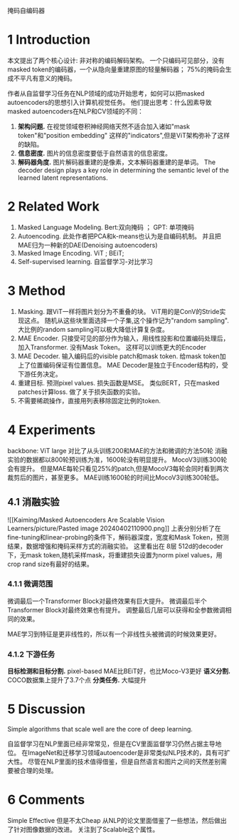 掩码自编码器
# 1 Introduction 
本文提出了两个核心设计: 非对称的编码解码架构。 一个只编码可见部分，没有masked token的编码器，一个从隐向量重建原图的轻量解码器； 75%的掩码会生成不平凡有意义的掩码。 

作者从自监督学习任务在NLP领域的成功开始思考，如何可以把masked autoencoders的思想引入计算机视觉任务。 他们提出思考：什么因素导致masked autoencoders在NLP和CV领域的不同：
1. **架构问题.** 在视觉领域卷积神经网络天然不适合加入诸如"mask token"和"position embedding" 这样的"indicators",但是ViT架构弥补了这样的缺陷。
2. **信息密度.** 图片的信息密度要低于自然语言的信息密度。
3. **解码器角度.** 图片解码器重建的是像素，文本解码器重建的是单词。 The decoder design plays a key role in determining the semantic level of the learned latent representations.

# 2 Related Work 

1. Masked Language Modeling. Bert:双向掩码  ； GPT: 单项掩码
2. Autoencoding. 此处作者把PCA和k-means也认为是自编码机制。 并且把MAE归为一种新的DAE(Denoising autoencoders)
3. Masked Image Encoding. ViT ; BEiT; 
4. Self-supervised learning. 自监督学习-对比学习


# 3 Method
1. Masking. 跟ViT一样将图片划分为不重叠的块。 ViT用的是ConV的Stride实现这点。 随机从这些块里面选择一个子集,这个操作记为"random sampling".   大比例的random sampling可以极大降低计算复杂度。 
2. MAE Encoder. 只接受可见的部分作为输入，用线性投影和位置编码处理后，加入Transformer.  没有Mask  Token。 这样可以训练更大的Encoder
3. MAE Decoder. 输入编码后的visible patch和mask token.  给mask token加上了位置编码保证有位置信息。  MAE Decoder是独立于Encoder结构的，受下游任务决定。 
4. 重建目标. 预测pixel values.  损失函数是MSE。 类似BERT，只在masked patches计算loss.  做了关于损失函数的实验。 
5. 不需要稀疏操作，直接用列表移除固定比例的token.

# 4 Experiments
backbone: ViT large
对比了从头训练200和MAE的方法和微调的方法50轮 
消融实验的数据都以800轮预训练为准，1600轮没有明显提升。
MocoV3训练300轮会有提升。 但是MAE每轮只看见25%的patch,但是MocoV3每轮会同时看到两次裁剪后的图片，甚至更多。  MAE训练1600轮的时间比MocoV3训练300轮低。 

## 4.1 消融实验 

![[Kaiming/Masked Autoencoders Are Scalable Vision Learners/picture/Pasted image 20240402110900.png]]
上表分别分析了在fine-tuning和linear-probing的条件下，解码器深度，宽度和Mask Token，预测结果，数据增强和掩码采样方式的消融实验。 
这里看出在 8层 512d的decoder下，无mask token,随机采样mask，将重建损失设置为norm pixel values，用crop rand size有最好的结果。 

### 4.1.1 微调范围
微调最后一个Transformer Block对最终效果有巨大提升。 
微调最后半个Transformer Block对最终效果也有提升。 
调整最后几层可以获得和全参数微调相同的效果。 

MAE学习到特征是更非线性的，所以有一个非线性头被微调的时候效果更好。 

### 4.1.2 下游任务
**目标检测和目标分割.**
pixel-based MAE比BEiT好，也比Moco-V3更好
**语义分割.** COCO数据集上提升了3.7个点
**分类任务.** 大幅提升

# 5 Discussion 
Simple algorithms that scale well are the core of deep learning.

自监督学习在NLP里面已经非常常见，但是在CV里面监督学习仍然占据主导地位。 在ImageNet和迁移学习领域autoencoder是非常类似NLP技术的，具有可扩大性。 
尽管在NLP里面的技术值得借鉴，但是自然语言和图片之间的天然差别需要被合理的处理。 

# 6 Comments
Simple Effective 但是不太Cheap
从NLP的论文里面借鉴了一些想法，然后做出了针对图像数据的改进。 
关注到了Scalable这个属性。 







